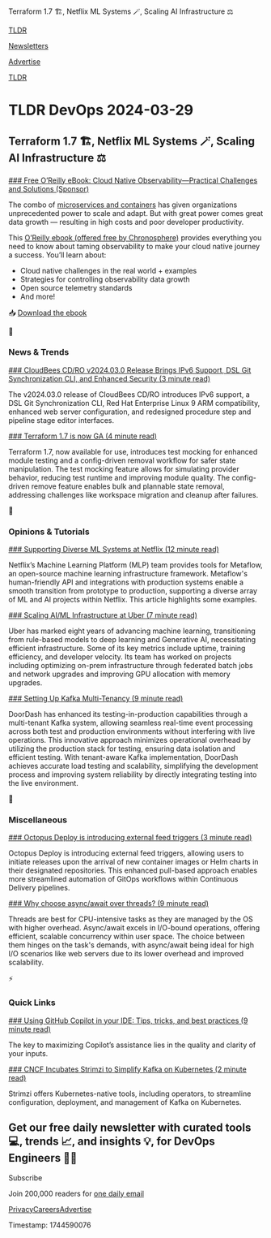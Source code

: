 Terraform 1.7 🏗️, Netflix ML Systems 🪄, Scaling AI Infrastructure ⚖️

[TLDR](/)

[Newsletters](/newsletters)

[Advertise](https://advertise.tldr.tech/)

[TLDR](/)

# TLDR DevOps 2024-03-29

## Terraform 1.7 🏗️, Netflix ML Systems 🪄, Scaling AI Infrastructure ⚖️

### 

[### Free O’Reilly eBook: Cloud Native Observability—Practical Challenges and Solutions (Sponsor)](https://go.chronosphere.io/oreilly-ebook-2024.html?utm_source=tldr-devops&amp;utm_medium=newsletter&amp;utm_campaign=20240329)

The combo of [microservices and containers](https://go.chronosphere.io/oreilly-ebook-2024.html?utm_source=tldr-devops&utm_medium=newsletter&utm_campaign=20240329) has given organizations unprecedented power to scale and adapt. But with great power comes great data growth — resulting in high costs and poor developer productivity.

This [O’Reilly ebook (offered free by Chronosphere)](https://go.chronosphere.io/oreilly-ebook-2024.html?utm_source=tldr-devops&utm_medium=newsletter&utm_campaign=20240329) provides everything you need to know about taming observability to make your cloud native journey a success. You’ll learn about:

* Cloud native challenges in the real world + examples
* Strategies for controlling observability data growth
* Open source telemetry standards
* And more!

📥 [Download the ebook](https://go.chronosphere.io/oreilly-ebook-2024.html?utm_source=tldr-devops&utm_medium=newsletter&utm_campaign=20240329)

📱

### News & Trends

[### CloudBees CD/RO v2024.03.0 Release Brings IPv6 Support, DSL Git Synchronization CLI, and Enhanced Security (3 minute read)](https://www.cloudbees.com/blog/cloudbees-cdro-v2024-03-0-release?utm_source=tldrdevops)

The v2024.03.0 release of CloudBees CD/RO introduces IPv6 support, a DSL Git Synchronization CLI, Red Hat Enterprise Linux 9 ARM compatibility, enhanced web server configuration, and redesigned procedure step and pipeline stage editor interfaces.

[### Terraform 1.7 is now GA (4 minute read)](https://www.hashicorp.com/blog/terraform-1-7-adds-test-mocking-and-config-driven-remove?utm_source=tldrdevops)

Terraform 1.7, now available for use, introduces test mocking for enhanced module testing and a config-driven removal workflow for safer state manipulation. The test mocking feature allows for simulating provider behavior, reducing test runtime and improving module quality. The config-driven remove feature enables bulk and plannable state removal, addressing challenges like workspace migration and cleanup after failures.

🚀

### Opinions & Tutorials

[### Supporting Diverse ML Systems at Netflix (12 minute read)](https://netflixtechblog.com/supporting-diverse-ml-systems-at-netflix-2d2e6b6d205d?utm_source=tldrdevops)

Netflix’s Machine Learning Platform (MLP) team provides tools for Metaflow, an open-source machine learning infrastructure framework. Metaflow's human-friendly API and integrations with production systems enable a smooth transition from prototype to production, supporting a diverse array of ML and AI projects within Netflix. This article highlights some examples.

[### Scaling AI/ML Infrastructure at Uber (7 minute read)](https://www.uber.com/blog/scaling-ai-ml-infrastructure-at-uber/?utm_source=tldrdevops)

Uber has marked eight years of advancing machine learning, transitioning from rule-based models to deep learning and Generative AI, necessitating efficient infrastructure. Some of its key metrics include uptime, training efficiency, and developer velocity. Its team has worked on projects including optimizing on-prem infrastructure through federated batch jobs and network upgrades and improving GPU allocation with memory upgrades.

[### Setting Up Kafka Multi-Tenancy (9 minute read)](https://doordash.engineering/2024/03/27/setting-up-kafka-multi-tenancy/?utm_source=tldrdevops)

DoorDash has enhanced its testing-in-production capabilities through a multi-tenant Kafka system, allowing seamless real-time event processing across both test and production environments without interfering with live operations. This innovative approach minimizes operational overhead by utilizing the production stack for testing, ensuring data isolation and efficient testing. With tenant-aware Kafka implementation, DoorDash achieves accurate load testing and scalability, simplifying the development process and improving system reliability by directly integrating testing into the live environment.

🎁

### Miscellaneous

[### Octopus Deploy is introducing external feed triggers (3 minute read)](https://octopus.com/blog/external-feed-triggers?utm_source=tldrdevops)

Octopus Deploy is introducing external feed triggers, allowing users to initiate releases upon the arrival of new container images or Helm charts in their designated repositories. This enhanced pull-based approach enables more streamlined automation of GitOps workflows within Continuous Delivery pipelines.

[### Why choose async/await over threads? (9 minute read)](https://notgull.net/why-not-threads/?utm_source=tldrdevops)

Threads are best for CPU-intensive tasks as they are managed by the OS with higher overhead. Async/await excels in I/O-bound operations, offering efficient, scalable concurrency within user space. The choice between them hinges on the task's demands, with async/await being ideal for high I/O scenarios like web servers due to its lower overhead and improved scalability.

⚡️

### Quick Links

[### Using GitHub Copilot in your IDE: Tips, tricks, and best practices (9 minute read)](https://github.blog/2024-03-25-how-to-use-github-copilot-in-your-ide-tips-tricks-and-best-practices/?utm_source=tldrdevops)

The key to maximizing Copilot’s assistance lies in the quality and clarity of your inputs.

[### CNCF Incubates Strimzi to Simplify Kafka on Kubernetes (2 minute read)](https://www.infoq.com/news/2024/03/cncf-strimzi-kafka-kubernetes/?utm_source=tldrdevops)

Strimzi offers Kubernetes-native tools, including operators, to streamline configuration, deployment, and management of Kafka on Kubernetes.

## Get our free daily newsletter with curated tools 💻, trends 📈, and insights 💡, for DevOps Engineers 👨‍💻

Subscribe

Join 200,000 readers for [one daily email](/api/latest/devops)

[Privacy](/privacy)[Careers](https://jobs.ashbyhq.com/tldr.tech)[Advertise](/devops/advertise)

Timestamp: 1744590076